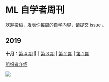 # ML 自学者周刊 

欢迎投稿，发表你每周的自学内容，请提交 [issue](https://github.com/Dikea/ML-SelfStudy-Weekly/issues) 。

## 2019

**十月**：[第 4 期](docs/doc_004.md) :high_brightness: | [第 3 期](docs/doc_003.md) | [第 2 期](docs/doc_002.md) | [第 1 期](docs/doc_001.md)

[组织者介绍](https://mp.weixin.qq.com/s/FBmYWfdh8Vi5NnVmt6M82Q)

![](https://mmbiz.qpic.cn/mmbiz_png/icmWrEONNM8XxPzBBx0ybWehZuibAh67P2y6YG0V6ZPmeTng5EetPCibiaSEneqoMeyIhbhaNSZ4IXA2v4XyyARicew/640?wx_fmt=png&wxfrom=5&wx_lazy=1&wx_co=1)

